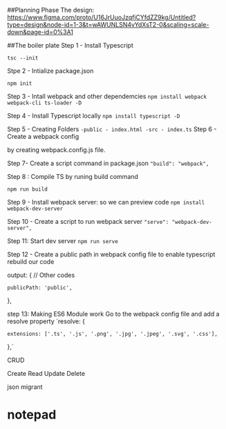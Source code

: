 ##Planning Phase
The design: https://www.figma.com/proto/U16JrUuoJzqfjCYfdZZ9kg/Untitled?type=design&node-id=1-3&t=wAWUNLSN4vYdXsT2-0&scaling=scale-down&page-id=0%3A1

##The boiler plate
Step 1 - Install Typescript

`
tsc --init
`

Stpe 2  -  Intialize package.json

`
    npm init
`

Step 3 - Intall webpack and other dependemcies
`
    npm install webpack webpack-cli ts-loader -D
`

Step 4 - Install Typescript locally
`
    npm install typescript -D
`

Step 5 - Creating Folders
`
-public
    - index.html
-src
    - index.ts
    `
Step 6 - Create a webpack config

by creating webpack.config.js file.

Step 7- Create a script command in package.json
`"build": "webpack",`

Step 8 : Compile TS by runing build command

`npm run build`


Step 9 - Install webpack server: so we can preview code
`npm install webpack-dev-server`

Step 10 - Create a script to run webpack server
`"serve": "webpack-dev-server",`

Step 11:  Start dev server
`npm run serve`

Step 12 - Create a public path in webpack config file to enable typescript rebuild our code

 output: {
    // Other codes

    publicPath: 'public',
  },


step 13: Making ES6 Module  work
Go to the webpack config file and add a resolve property
`resolve: {
    
    extensions: ['.ts', '.js', '.png', '.jpg', '.jpeg', '.svg', '.css'],
  },`

  CRUD

  Create
  Read
  Update
  Delete

  json
  migrant

  # notepad
